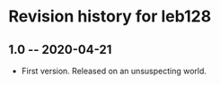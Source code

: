 # Revision history for leb128

## 1.0 -- 2020-04-21

* First version. Released on an unsuspecting world.
